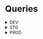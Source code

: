 # Queries

<details><summary>DEV</summary><br/>
- <details><summary>Create gh-actions-user</summary><br/>
aws cloudformation create-stack --stack-name quoddud-gql-beta-gh-actions-user \
  --template-body file://main.yml \
  --parameters ParameterKey=AssetsEcrRepository,ParameterValue=cloud-unigql-beta \
  ParameterKey=LambdaService,ParameterValue=unigql-beta \
  ParameterKey=HostedZoneId,ParameterValue=Z0445463G44KW7B1YUXX \
  ParameterKey=ExternalId,ParameterValue=dev-unigql-beta \
  ParameterKey=ProjectName,ParameterValue=unigql-beta\
  --tags Key=project,Value=unigql-beta \
  --region us-east-2 \
  --capabilities CAPABILITY_NAMED_IAM \
</details>

-<details><summary>Update gh-actions-user</summary><br/>
aws cloudformation update-stack --stack-name quoddud-gql-beta-gh-actions-user \
  --template-body file://main.yml \
  --parameters ParameterKey=AssetsEcrRepository,ParameterValue=cloud-unigql-beta \
  ParameterKey=LambdaService,ParameterValue=unigql-beta \
  ParameterKey=HostedZoneId,ParameterValue=Z0445463G44KW7B1YUXX \
  ParameterKey=ExternalId,ParameterValue=dev-unigql-beta \
  ParameterKey=ProjectName,ParameterValue=unigql-beta\
  --tags Key=project,Value=unigql-beta \
  --region us-east-2 \
  --capabilities CAPABILITY_NAMED_IAM \
</details>

-<details><summary>Delete</summary><br/>
aws cloudformation delete-stack --stack-name quoddud-gql-beta-gh-actions-user --region us-east-2
</details>

</details>


<details><summary>STG</summary><br/>
-<details><summary>Create gh-actions-user</summary><br/>
aws cloudformation create-stack --stack-name quoddud-gql-beta-gh-actions-user \
  --template-body file://main.yml \
  --parameters ParameterKey=AssetsEcrRepository,ParameterValue=cloud-unigql-beta \
  ParameterKey=LambdaService,ParameterValue=unigql-beta \
  ParameterKey=HostedZoneId,ParameterValue=Z0445463G44KW7B1YUXX \
  ParameterKey=ExternalId,ParameterValue=dev-unigql-beta \
  ParameterKey=ProjectName,ParameterValue=unigql-beta\
  --tags Key=project,Value=unigql-beta \
  --region us-east-2 \
  --capabilities CAPABILITY_NAMED_IAM \
</details>

-<details><summary>Update gh-actions-user</summary><br/>
aws cloudformation update-stack --stack-name quoddud-gql-beta-gh-actions-user \
  --template-body file://main.yml \
  --parameters ParameterKey=AssetsEcrRepository,ParameterValue=cloud-unigql-beta \
  ParameterKey=LambdaService,ParameterValue=unigql-beta \
  ParameterKey=HostedZoneId,ParameterValue=Z0445463G44KW7B1YUXX \
  ParameterKey=ExternalId,ParameterValue=dev-unigql-beta \
  ParameterKey=ProjectName,ParameterValue=unigql-beta\
  --tags Key=project,Value=unigql-beta \
  --region us-east-2 \
  --capabilities CAPABILITY_NAMED_IAM \
</details>

-<details><summary>Delete</summary><br/>
aws cloudformation delete-stack --stack-name quoddud-gql-beta-gh-actions-user --region us-east-2
</details>

</details>

<details><summary>PROD</summary><br/>
-<details><summary>Create gh-actions-user</summary><br/>
aws cloudformation create-stack --stack-name quoddud-gql-beta-gh-actions-user \
  --template-body file://main.yml \
  --parameters ParameterKey=AssetsEcrRepository,ParameterValue=cloud-unigql-beta \
  ParameterKey=LambdaService,ParameterValue=unigql-beta \
  ParameterKey=HostedZoneId,ParameterValue=Z0445463G44KW7B1YUXX \
  ParameterKey=ExternalId,ParameterValue=dev-unigql-beta \
  ParameterKey=ProjectName,ParameterValue=unigql-beta\
  --tags Key=project,Value=unigql-beta \
  --region us-east-2 \
  --capabilities CAPABILITY_NAMED_IAM \
</details>

-<details><summary>Update gh-actions-user</summary><br/>
aws cloudformation update-stack --stack-name quoddud-gql-beta-gh-actions-user \
  --template-body file://main.yml \
  --parameters ParameterKey=AssetsEcrRepository,ParameterValue=cloud-unigql-beta \
  ParameterKey=LambdaService,ParameterValue=unigql-beta \
  ParameterKey=HostedZoneId,ParameterValue=Z0445463G44KW7B1YUXX \
  ParameterKey=ExternalId,ParameterValue=dev-unigql-beta \
  ParameterKey=ProjectName,ParameterValue=unigql-beta\
  --tags Key=project,Value=unigql-beta \
  --region us-east-2 \
  --capabilities CAPABILITY_NAMED_IAM \
</details>

-<details><summary>Delete</summary><br/>
aws cloudformation delete-stack --stack-name quoddud-gql-beta-gh-actions-user --region us-east-2
</details>

</details>


